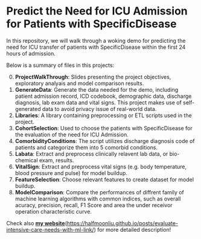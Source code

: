 # Predict the Need for ICU Admission for Patients with SpecificDisease

In this repository, we will walk through a woking demo for predicting the need for ICU transfer of patients with SpecificDisease within the first 24 hours of admission.

Below is a summary of files in this projects:

0. __**ProjectWalkThrough**__: Slides presenting the project objectives, exploratory analyais and model comparison results.
1. __**GenerateData**__: Generate the data needed for the demo, including patient admission record, ICD codebook, demographic data, discharge diagnosis, lab exam data and vital signs.                          This project makes use of self-generated data to avoid privacy issue of real-world data.
2. __**Libraries**__: A library containing preprocessing or ETL scripts used in the project.
3. __**CohortSelection**__: Used to choose the patients with SpecificDisease for the evaluation of the need for ICU Admission.
4. __**ComorbidityConditions**__: The script utilizes discharge diagnosis code of patients and categorize them into 5 comorbid conditions.
5. __**Labata**__: Extract and preprocess clinically relavent lab data, or bio-chemical exam, results.
6. __**VitalSign**__: Extract and preprocess vital signs (e.g. body temperature, blood pressure and pulse) for model buildup.
7. __**FeatureSelection**__: Choose relevant features to create dataset for model buildup.
8. __**ModelComparison**__: Compare the performances of diffrent family of machine learning algorithms with common indices, such as overall acuracy, precision, recall, F1 Score and area the under receivor operation characteristic curve.

 Check also __<ins>my website</ins>__(https://halfmoonliu.github.io/posts/evaluate-intensive-care-needs-with-ml-link/) for more detailed description!

